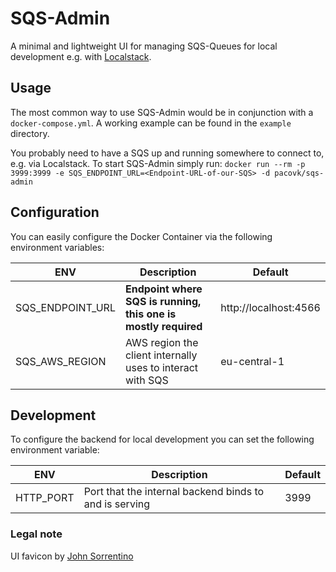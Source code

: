 # SQS-Admin # 

A minimal and lightweight UI for managing SQS-Queues for local development e.g. with [Localstack](https://localstack.cloud/).

## Usage ##

The most common way to use SQS-Admin would be in conjunction with a ``docker-compose.yml``.
A working example can be found in the ``example`` directory.

You probably need to have a SQS up and running somewhere to connect to, e.g. via Localstack.
To start SQS-Admin simply run:
``
docker run --rm -p 3999:3999 -e SQS_ENDPOINT_URL=<Endpoint-URL-of-our-SQS> -d pacovk/sqs-admin
``

## Configuration ##

You can easily configure the Docker Container via the following environment variables:

| ENV              | Description                                                    | Default               |
|------------------|----------------------------------------------------------------|-----------------------|
| SQS_ENDPOINT_URL | **Endpoint where SQS is running, this one is mostly required** | http://localhost:4566 |
| SQS_AWS_REGION   | AWS region the client internally uses to interact with SQS     | eu-central-1          |

## Development ##

To configure the backend for local development you can set the following environment variable:

| ENV              | Description                                                    | Default               |
|------------------|----------------------------------------------------------------|-----------------------|
| HTTP_PORT        | Port that the internal backend binds to and is serving         | 3999                  |

### Legal note ### 

UI favicon by [John Sorrentino](https://favicon.io/emoji-favicons/cowboy-hat-face)